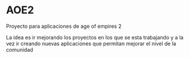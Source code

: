 # AOE2
Proyecto para aplicaciones de age of empires 2

La idea es ir mejorando los proyectos en los que se esta trabajando y a la vez ir creando nuevas aplicaciones que permitan mejorar el nivel de la comunidad
